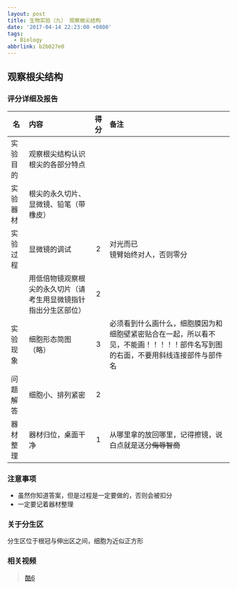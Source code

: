 ```yaml
---
layout: post
title: 生物实验（九） 观察根尖结构
date: '2017-04-14 22:23:00 +0800'
tags:
  - Biology
abbrlink: b2b027e0
---
```


## 观察根尖结构

### 评分详细及报告

| 名 | 内容 | 得分 | 备注 |
| -------- |:----------- |:---------:|:-------------- |
| 实验目的 | 观察根尖结构认识根尖的各部分特点 | | |
| 实验器材 | 根尖的永久切片、显微镜、铅笔（带橡皮） | | |
| 实验过程 | 显微镜的调试 | 2 | 对光而已 </br>镜臂始终对人，否则零分 |
| | 用低倍物镜观察根尖的永久切片（请考生用显微镜指针指出分生区部位） | 2 |  |
| 实验现象 | 细胞形态简图（略） | 3 |必须看到什么画什么，细胞膜因为和细胞壁紧密贴合在一起，所以看不见，不能画！！！！！部件名写到图的右面，不要用斜线连接部件与部件名 |
| 问题解答 | 细胞小、排列紧密 | 2 | |
| 器材整理 | 器材归位，桌面干净 | 1 | 从哪里拿的放回哪里，记得擦镜，说白点就是送分~~侮辱智商~~|

### 注意事项

* 虽然你知道答案，但是过程是一定要做的，否则会被扣分
* 一定要记着器材整理

### 关于分生区

分生区位于根冠与伸出区之间，细胞为近似正方形


### 相关视频

> [酷6](http://v.ku6.com/show/MgX_jpiFFvJiOCdIPrINFg...html)
